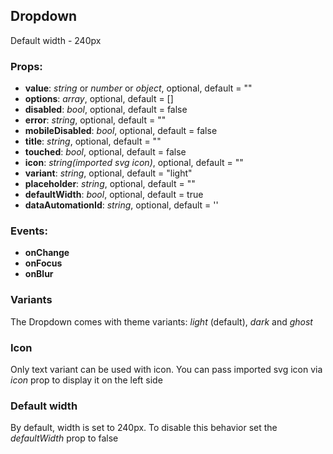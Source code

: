 ## **Dropdown**

Default width - 240px

### Props:

- **value**: _string_ or _number_ or _object_, optional, default = ""
- **options**: _array_, optional, default = []
- **disabled**: _bool_, optional, default = false
- **error**: _string_, optional, default = ""
- **mobileDisabled**: _bool_, optional, default = false
- **title**: _string_, optional, default = ""
- **touched**: _bool_, optional, default = false
- **icon**: _string(imported svg icon)_, optional, default = ""
- **variant**: _string_, optional, default = "light"
- **placeholder**: _string_, optional, default = ""
- **defaultWidth**: _bool_, optional, default = true
- **dataAutomationId**: _string_, optional, default = ''

### Events:

- **onChange**
- **onFocus**
- **onBlur**

### Variants

The Dropdown comes with theme variants: _light_ (default), _dark_ and _ghost_

### Icon

Only text variant can be used with icon. You can pass imported svg icon
via _icon_ prop to display it on the left side

### Default width

By default, width is set to 240px.
To disable this behavior set the _defaultWidth_ prop to false

